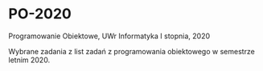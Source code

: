 # PO-2020
Programowanie Obiektowe, UWr Informatyka I stopnia, 2020 

Wybrane zadania z list zadań z programowania obiektowego w semestrze letnim 2020.
